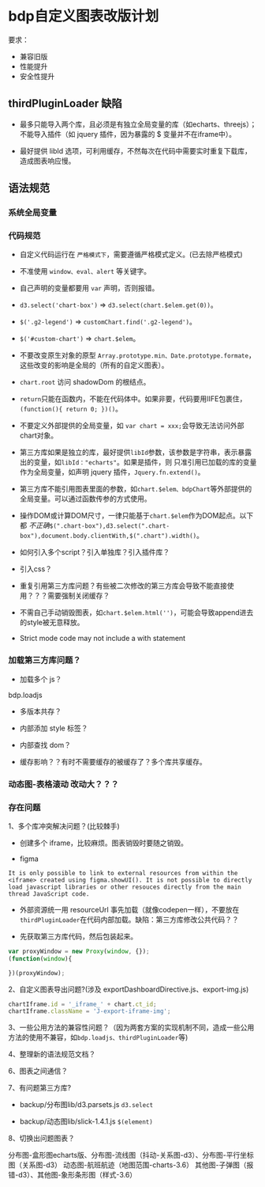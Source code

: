 # bdp自定义图表改版计划

要求：
* 兼容旧版
* 性能提升
* 安全性提升


## thirdPluginLoader 缺陷

* 最多只能导入两个库，且必须是有独立全局变量的库（如echarts、threejs）；不能导入插件（如 jquery 插件，因为暴露的 $ 变量并不在iframe中）。

* 最好提供 libId 选项，可利用缓存，不然每次在代码中需要实时重复下载库，造成图表响应慢。



## 语法规范

### 系统全局变量

### 代码规范

* 自定义代码运行在 `严格模式下`，需要遵循严格模式定义。(已去除严格模式)

* 不准使用 `window、eval、alert` 等关键字。

* 自己声明的变量都要用 `var` 声明，否则报错。

* `d3.select('chart-box')` => `d3.select(chart.$elem.get(0))`。

* `$('.g2-legend')` => `customChart.find('.g2-legend')`。

* `$('#custom-chart')` => `chart.$elem`。

* 不要改变原生对象的原型 `Array.prototype.min、Date.prototype.formate`，这些改变的影响是全局的（所有的自定义图表）。

* `chart.root` 访问 shadowDom 的根结点。

* `return`只能在函数内，不能在代码体中。如果非要，代码要用IIFE包裹住，`(function(){ return 0; })()`。

* 不要定义外部提供的全局变量，如 `var chart = xxx;`会导致无法访问外部chart对象。

* 第三方库如果是独立的库，最好提供`libId`参数，该参数是字符串，表示暴露出的变量，如`libId："echarts"`。如果是插件，则
只准引用已加载的库的变量作为全局变量，如声明 jquery 插件，`Jquery.fn.extend()`。

* 第三方库不能引用图表里面的参数，如`chart.$elem、bdpChart`等外部提供的全局变量。可以通过函数传参的方式使用。

* 操作DOM或计算DOM尺寸，一律只能基于`chart.$elem`作为DOM起点。以下都 _不正确_`$(".chart-box"),d3.select(".chart-box"),document.body.clientWith,$(".chart").width()`。

* 如何引入多个script？引入单独库？引入插件库？

* 引入css？

* 重复引用第三方库问题？有些被二次修改的第三方库会导致不能直接使用？？？需要强制关闭缓存？

* 不需自己手动销毁图表，如`chart.$elem.html('')`，可能会导致append进去的style被无意释放。

* Strict mode code may not include a with statement

### 加载第三方库问题？

* 加载多个 js？

bdp.loadjs

* 多版本共存？

* 内部添加 style 标签？

* 内部查找 dom？

* 缓存影响？？有时不需要缓存的被缓存了？多个库共享缓存。

### 动态图-表格滚动 改动大？？？


### 存在问题

1、多个库冲突解决问题？(比较棘手)

* 创建多个 iframe，比较麻烦。图表销毁时要随之销毁。

* figma

```
It is only possible to link to external resources from within the <iframe> created using figma.showUI(). It is not possible to directly load javascript libraries or other resouces directly from the main thread JavaScript code.
```

* 外部资源统一用 resourceUrl 事先加载（就像codepen一样），不要放在`thirdPluginLoader`在代码内部加载。缺陷：第三方库修改公共代码？？

* 先获取第三方库代码，然后包装起来。

```js
var proxyWindow = new Proxy(window, {});
(function(window){

})(proxyWindow);
````


2、自定义图表导出问题?(涉及 exportDashboardDirective.js、export-img.js)

```js
chartIframe.id = '_iframe_' + chart.ct_id;
chartIframe.className = 'J-export-iframe-img';
```

3、一些公用方法的兼容性问题？（因为两套方案的实现机制不同，造成一些公用方法的使用不兼容，如`bdp.loadjs、thirdPluginLoader`等)

4、整理新的语法规范文档？

6、图表之间通信？

7、有问题第三方库?

* backup/分布图lib/d3.parsets.js
`d3.select`

* backup/动态图lib/slick-1.4.1.js
`$(element)`

8、切换出问题图表？

分布图-盒形图echarts版、分布图-流线图（抖动-关系图-d3）、分布图-平行坐标图（关系图-d3）
动态图-航班航迹（地图范围-charts-3.6）
其他图-子弹图（报错-d3）、其他图-象形条形图（样式-3.6）